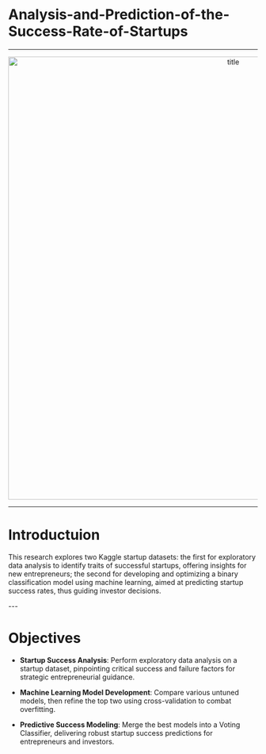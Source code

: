 # Analysis-and-Prediction-of-the-Success-Rate-of-Startups

---

<p align="center">
<img width="893" alt="title" src="https://github.com/MarsSeo/Analysis-and-Prediction-of-the-Success-Rate-of-Startups/assets/103374757/8705751e-7af9-4911-8526-6ad743d6027e">
</p>

---

<h1>Introductuion</h1>
This research explores two Kaggle startup datasets: the first for exploratory data analysis to identify traits of successful startups, offering insights for new entrepreneurs; the second for developing and optimizing a binary classification model using machine learning, aimed at predicting startup success rates, thus guiding investor decisions.

<p align="center>
<img width="893" alt="Research_Item" src="https://github.com/MarsSeo/Analysis-and-Prediction-of-the-Success-Rate-of-Startups/assets/103374757/1b790f1f-f95e-4f96-8289-d1261a7c0cd0">
</p>
---

<h1>Objectives</h1>

* <b>Startup Success Analysis</b>: Perform exploratory data analysis on a startup dataset, pinpointing critical success and failure factors for strategic entrepreneurial guidance.

* <b>Machine Learning Model Development</b>: Compare various untuned models, then refine the top two using cross-validation to combat overfitting.

* <b>Predictive Success Modeling</b>: Merge the best models into a Voting Classifier, delivering robust startup success predictions for entrepreneurs and investors.



